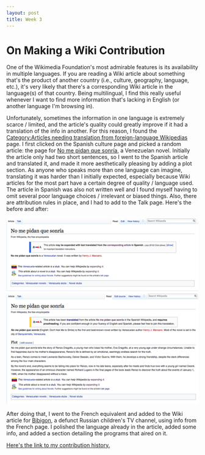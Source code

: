 ```yaml
---
layout: post
title: Week 3
---
```


# On Making a Wiki Contribution

One of the Wikimedia Foundation's most admirable features is its availability in multiple languages. If you are reading a Wiki article about something that's the product of another country (i.e., culture, geography, language, etc.), it's very likely that there's a corresponding Wiki article in the language(s) of that country. Being multilingual, I find this really useful whenever I want to find more information that's lacking in English (or another language I'm browsing in). 

Unfortunately, sometimes the information in one language is extremely scarce / limited, and the article's quality could greatly improve if it had a translation of the info in another. For this reason, I found the [Category:Articles needing translation from foreign-language Wikipedias](https://en.wikipedia.org/wiki/Category:Articles_needing_translation_from_foreign-language_Wikipedias) page. I first clicked on the Spanish culture page and picked a random article: the page for [No me pidan que sonría](https://es.wikipedia.org/wiki/No_me_pidan_que_sonr%C3%ADa), a Venezuelan novel. Initially the article only had two short sentences, so I went to the Spanish article and translated it, and made it more aesthetically pleasing by adding a plot section. As anyone who speaks more than one language can imagine, translating it was harder than I initially expected, especially because Wiki articles for the most part have a certain degree of quality / language used. The article in Spanish was also not written well and I found myself having to omit several poor language choices / irrelevant or biased things. Also, there are attribution rules in place, and I had to add to the Talk page. Here's the before and after:

![alt text](https://github.com/nyu-ossd-s18/jad626-weekly/blob/master/Screen%20Shot%202018-02-11%20at%2014.56.16.png)
![alt text](https://github.com/nyu-ossd-s18/jad626-weekly/blob/master/Screen%20Shot%202018-02-11%20at%2015.28.54.png)

After doing that, I went to the French equivalent and added to the Wiki article for [Bibigon](https://en.wikipedia.org/wiki/Bibigon), a defunct Russian children's TV channel, using info from the French page. I polished the language already in the article, added some info, and added a section detailing the programs that aired on it.

[Here's the link to my contribution history.](https://en.wikipedia.org/wiki/Special:Contributions/JD480)
